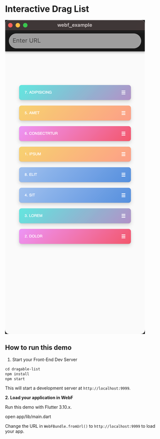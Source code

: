 # Interactive Drag List

![img](./screen_shot.png)

## How to run this demo

1.  Start your Front-End Dev Server

```
cd dragable-list
npm install
npm start
```

This will start a development server at `http://localhost:9999`.

**2. Load your application in WebF**

Run this demo with Flutter 3.10.x.

open app/lib/main.dart

Change the URL in `WebFBundle.fromUrl()` to `http://localhost:9999` to load your app.